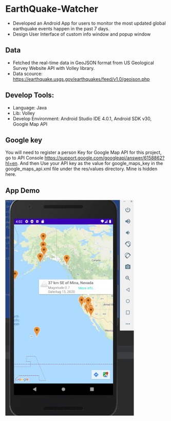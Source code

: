 # EarthQuake-Watcher
  * Developed an Android App for users to monitor the most updated global earthquake events happen in the past 7 days.
  * Design User Interface of custom info window and popup window
## Data 
  * Fetched the real-time data in GeoJSON format from US Geological Survey Website API with Volley library. 
  * Data scource: https://earthquake.usgs.gov/earthquakes/feed/v1.0/geojson.php
## Develop Tools: 
 * Language: Java
 * Lib: Volley
 * Develop Environment: Android Studio IDE 4.0.1, Android SDK v30, Google Map API
## Google key
  You will need to register a person Key for Google Map API for this project, go to API Console https://support.google.com/googleapi/answer/6158862?hl=en.
  And then Use your API key as the value for google_maps_key in the google_maps_api.xml file under the res/values directory. Mine is hidden here.
## App Demo
<img src="./app display.png" width=400 alt="centered image">

